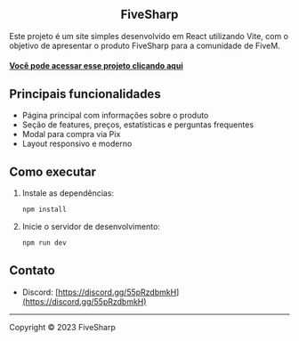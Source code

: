 <h2 align="center">FiveSharp</h2>

Este projeto é um site simples desenvolvido em React utilizando Vite, com o objetivo de apresentar o produto FiveSharp para a comunidade de FiveM.

<h4><a href="https://furvana-ecommerce.vercel.app/">Você pode acessar esse projeto clicando aqui</a></h3>

## Principais funcionalidades

- Página principal com informações sobre o produto
- Seção de features, preços, estatísticas e perguntas frequentes
- Modal para compra via Pix
- Layout responsivo e moderno

## Como executar

1. Instale as dependências:
   ```sh
   npm install
   ```
2. Inicie o servidor de desenvolvimento:
   ```sh
   npm run dev
   ```

## Contato

- Discord: [https://discord.gg/55pRzdbmkH](https://discord.gg/55pRzdbmkH)

---
Copyright © 2023 FiveSharp
